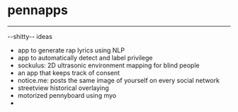 # pennapps
---
--shitty-- ideas
* app to generate rap lyrics using NLP
* app to automatically detect and label privilege
* sockulus: 2D ultrasonic environment mapping for blind people
* an app that keeps track of consent
* notice.me: posts the same image of yourself on every social network
* streetview historical overlaying
* motorized pennyboard using myo
* 
